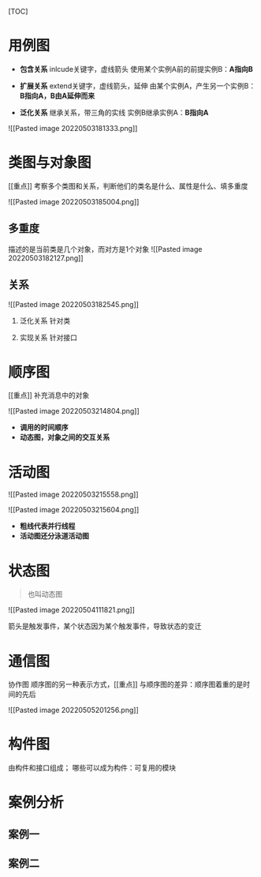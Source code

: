 [TOC]

# 用例图
* **包含关系**
inlcude关键字，虚线箭头
使用某个实例A前的前提实例B：**A指向B**

* **扩展关系**
extend关键字，虚线箭头，延伸
由某个实例A，产生另一个实例B：**B指向A，B由A延伸而来**

* **泛化关系**
继承关系，带三角的实线
实例B继承实例A：**B指向A**

![[Pasted image 20220503181333.png]]


# 类图与对象图
[[重点]] 考察多个类图和关系，判断他们的类名是什么、属性是什么、填多重度

![[Pasted image 20220503185004.png]]

## 多重度
描述的是当前类是几个对象，而对方是1个对象
![[Pasted image 20220503182127.png]]

## 关系
![[Pasted image 20220503182545.png]]

1. 泛化关系
针对类

2. 实现关系
针对接口

# 顺序图
[[重点]] 补充消息中的对象

![[Pasted image 20220503214804.png]]

* **调用的时间顺序**
* **动态图，对象之间的交互关系**

# 活动图
![[Pasted image 20220503215558.png]]

![[Pasted image 20220503215604.png]]

* **粗线代表并行线程**
* **活动图还分泳道活动图**

# 状态图
> 也叫动态图

![[Pasted image 20220504111821.png]]

箭头是触发事件，某个状态因为某个触发事件，导致状态的变迁


# 通信图
协作图
顺序图的另一种表示方式，[[重点]] 与顺序图的差异：顺序图着重的是时间的先后

![[Pasted image 20220505201256.png]]

#  构件图
由构件和接口组成；
哪些可以成为构件：可复用的模块

# 案例分析

## 案例一


## 案例二
